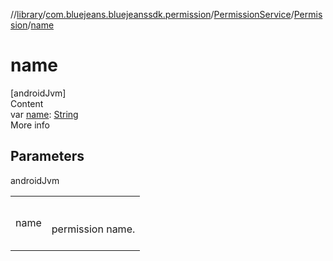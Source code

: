 //[library](../../../../index.md)/[com.bluejeans.bluejeanssdk.permission](../../index.md)/[PermissionService](../index.md)/[Permission](index.md)/[name](name.md)



# name  
[androidJvm]  
Content  
var [name](name.md): [String](https://kotlinlang.org/api/latest/jvm/stdlib/kotlin/-string/index.html)  
More info  


## Parameters  
  
androidJvm  
  
| | |
|---|---|
| <a name="com.bluejeans.bluejeanssdk.permission/PermissionService.Permission/name/#/PointingToDeclaration/"></a>name| <a name="com.bluejeans.bluejeanssdk.permission/PermissionService.Permission/name/#/PointingToDeclaration/"></a><br><br>permission name.<br><br>|
  
  



